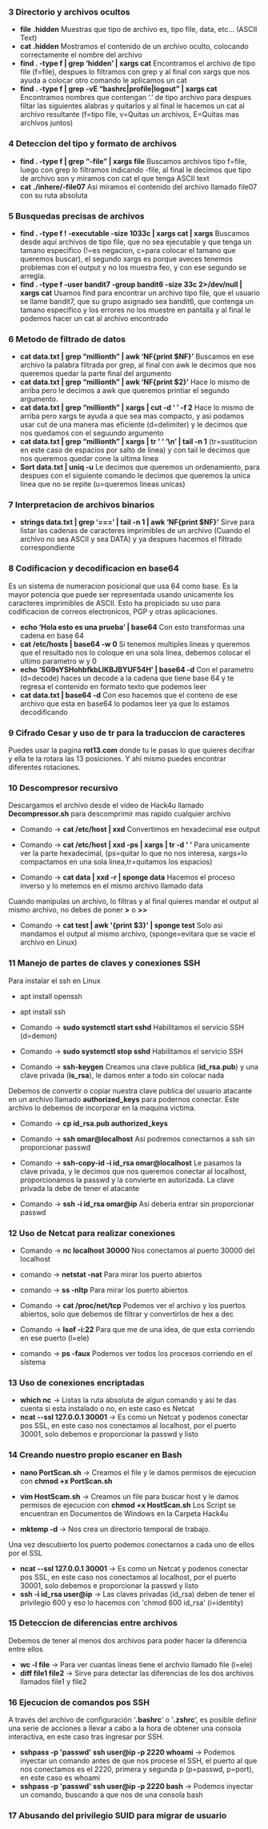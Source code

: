 
### 3 Directorio y archivos ocultos
- **file** **.hidden** Muestras que tipo de archivo es, tipo file, data, etc… (ASCII Text)
- **cat .hidden** Mostramos el contenido de un archivo oculto, colocando correctamente el nombre del archivo
- **find . -type f | grep ‘hidden’ | xargs cat** Encontramos el archivo de tipo file (f=file), despues lo filtramos con grep y al final con xargs que nos ayuda a colocar otro comando le aplicamos un cat
- **find . -type f | grep -vE “bashrc|profile|logout” | xargs cat** Encontramos nombres que contengan ‘.’ de tipo archivo para despues filtar las siguientes alabras y quitarlos y al final le hacemos un cat al archivo resultante (f=tipo file, v=Quitas un archivos, E=Quitas mas archivos juntos)

### 4 Deteccion del tipo y formato de archivos
- **find . -type f | grep “\-file” | xargs file** Buscamos archivos tipo f=file, luego con grep lo filtramos indicando \-file, al final le decimos que tipo de archivo son y miramos con cat el que tenga ASCII text
- **cat** **./inhere/-file07** Asi miramos el contenido del archivo llamado file07 con su ruta absoluta

### 5 Busquedas precisas de archivos
- **find . -type f ! -executable -size 1033c | xargs cat | xargs** Buscamos desde aquí archivos de tipo file, que no sea ejecutable y que tenga un tamano especifico (!=es negacion, c=para colocar el tamano que queremos buscar), el segundo xargs es porque aveces tenemos problemas con el output y no los muestra feo, y con ese segundo se arregla.
- **find . -type f -user bandit7 -group bandit6 -size 33c 2>/dev/null | xargs cat** Usamos find para encontrar un archivo tipo file, que el usuario se llame bandit7, que su grupo asignado sea bandit6, que contenga un tamano especifico y los errores no los muestre en pantalla y al final le podemos hacer un cat al archivo encontrado

### 6 Metodo de filtrado de datos
- **cat data.txt | grep “millionth” | awk ‘NF{print $NF}’** Buscamos en ese archivo la palabra filtrada por grep, al final con awk le decimos que nos queremos quedar la parte final del argumento
- **cat data.txt | grep “millionth” | awk ‘NF{print $2}’** Hace lo mismo de arriba pero le decimos a awk que queremos printiar el segundo argumento.
- **cat data.txt | grep “millionth” | xargs | cut -d ‘ ’ -f 2** Hace lo mismo de arriba pero xargs te ayuda a que sea mas compacto, y asi podamos usar cut de una manera mas eficiente (d=delimiter) y le decimos que nos quedamos con el seguundo argumento
- **cat data.txt | grep “millionth” | xargs | tr ‘ ‘ ‘\n’ | tail -n 1** (tr=sustitucion en este caso de espacios por salto de linea) y con tail le decimos que nos queremos quedar cone la ultima linea
- **Sort data.txt | uniq -u** Le decimos que queremos un ordenamiento, para despues con el siguiente comando le decimos que queremos la unica linea que no se repite (u=queremos lineas unicas)

### 7 Interpretacion de archivos binarios
- **strings data.txt | grep ‘=\=\=’ | tail -n 1 | awk ‘NF{print $NF}’** Sirve para listar las cadenas de caracteres imprimibles de un archivo (Cuando el archivo no sea ASCII y sea DATA) y ya despues hacemos el filtrado correspondiente

### 8 Codificacion y decodificacion en base64
Es un sistema de numeracion posicional que usa 64 como base. Es la mayor potencia que puede ser representada usando unicamente los caracteres imprimibles de ASCII. Esto ha propiciado su uso para codificacion de correos electronicos, PGP y otras aplicaciones.
- **echo ‘Hola esto es una prueba’ | base64** Con esto transformas una cadena en base 64
- **cat /etc/hosts | base64 -w 0** Si tenemos multiples lineas y queremos que el resultado nos lo coloque en una sola linea, debemos colocar el ultimo parametro w y 0
- **echo ‘SG9sYSHohbfkbLIKBJBYUF54H’ | base64 -d** Con el parametro (d=decode) haces un decode a la cadena que tiene base 64 y te regresa el contenido en formato texto que podemos leer
- **cat data.txt | base64 -d** Con eso hacemos que el conteno de ese archivo que esta en base64 lo podamos leer ya que lo estamos decodificando

### 9 Cifrado Cesar y uso de tr para la traduccion de caracteres
Puedes usar la pagina **rot13.com** donde tu le pasas lo que quieres decifrar y ella te la rotara las 13 posiciones. Y ahi mismo puedes encontrar diferentes rotaciones.

### 10 Descompresor recursivo
Descargamos el archivo desde el video de Hack4u llamado **Decompressor.sh** para descomprimir mas rapido cualquier archivo

- Comando -> **cat /etc/host | xxd** Convertimos en hexadecimal ese output
- Comando -> **cat /etc/host | xxd -ps | xargs | tr -d ' '** Para unicamente ver la parte hexadecimal, (ps=quitar lo que no nos interesa, xargs=lo compactamos en una sola linea,tr=quitamos los espacios)

- Comando -> **cat data | xxd -r | sponge data** Hacemos el proceso inverso y lo metemos en el mismo archivo llamado data

Cuando manipulas un archivo, lo filtras y al final quieres mandar el output al mismo archivo, no debes de poner **>** o **>>**
- Comando -> **cat test | awk '{print $3}' | sponge test** Solo asi mandamos el output al mismo archivo, (sponge=evitara que se vacie el archivo en Linux)

### 11 Manejo de partes de claves y conexiones SSH
Para instalar el ssh en Linux
- apt install openssh 
- apt install ssh

- Comando -> **sudo systemctl start sshd** Habilitamos el servicio SSH (d=demon)
- Comando -> **sudo systemctl stop sshd** Habilitamos el servicio SSH
- Comando -> **ssh-keygen** Creamos una clave publica (**id_rsa.pub**) y una clave privada (**is_rsa**), le damos enter a todo sin colocar nada

Debemos de convertir o copiar nuestra clave publica del usuario atacante en un archivo llamado **authorized_keys** para podernos conectar. Este archivo lo debemos de incorporar en la maquina victima.
- Comando -> **cp id_rsa.pub authorized_keys**
- Comando -> **ssh omar@localhost** Asi podremos conectarnos a ssh sin proporcionar passwd


- Comando -> **ssh-copy-id -i id_rsa omar@localhost** Le pasamos la clave privada, y le decimos que nos queremos conectar al localhost, proporcionamos la passwd y la convierte en autorizada.
La clave privada la debe de tener el atacante
- Comando -> **ssh -i id_rsa omar@ip** Asi deberia entrar sin proporcionar passwd

### 12 Uso de Netcat para realizar conexiones
- Comando -> **nc localhost 30000** Nos conectamos al puerto 30000 del localhost

- comando -> **netstat -nat** Para mirar los puerto abiertos
- comando -> **ss -nltp** Para mirar los puerto abiertos

- Comando -> **cat /proc/net/tcp** Podemos ver el archivo y los puertos abiertos, solo que debemos de filtrar y convertirlos de hex a dec
- Comando -> **lsof -i:22** Para que me de una idea, de que esta corriendo en ese puerto (l=ele)
- comando -> **ps -faux** Podemos ver todos los procesos corriendo en el sistema

### 13 Uso de conexiones encriptadas
- **which nc** -> Listas la ruta absoluta de algun comando y asi te das cuenta si esta instalado o no, en este caso es Netcat
- **ncat --ssl 127.0.0.1 30001** -> Es como un Netcat y podenos conectar pos SSL, en este caso nos conectamos al localhost, por el puerto 30001, solo debemos e proporcionar la passwd y listo

### 14 Creando nuestro propio escaner en Bash
- **nano PortScan.sh** -> Creamos el file y le damos permisos de ejecucion con **chmod +x PortScan.sh**
- **vim HostScam.sh** -> Creamos un file para buscar host y le damos permisos de ejecucion con **chmod +x HostScan.sh**
Los Script se encuentran en Documentos de Windows en la Carpeta Hack4u

- **mktemp -d** -> Nos crea un directorio temporal de trabajo.

Una vez descubierto los puerto podemos conectarnos a cada uno de ellos por el SSL
- **ncat --ssl 127.0.0.1 30001** -> Es como un Netcat y podenos conectar pos SSL, en este caso nos conectamos al localhost, por el puerto 30001, solo debemos e proporcionar la passwd y listo
- **ssh -i id_rsa user@ip** -> Las claves privadas (id_rsa) deben de tener el privilegio 600 y eso lo hacemos con 'chmod 600 id_rsa' (i=identity)

### 15 Deteccion de diferencias entre archivos
Debemos de tener al menos dos archivos para poder hacer la diferencia entre ellos
- **wc -l file** -> Para ver cuantas lineas tiene el archvio llamado file (l=ele)
- **diff file1 file2** -> Sirve para detectar las diferencias de los dos archivos llamados file1 y file2

### 16 Ejecucion de comandos pos SSH
A través del archivo de configuración ‘**.bashrc**‘ o ‘**.zshrc**‘, es posible definir una serie de acciones a llevar a cabo a la hora de obtener una consola interactiva, en este caso tras ingresar por SSH.

- **sshpass -p 'passwd' ssh user@ip -p 2220 whoami** -> Podemos inyectar un comando antes de que nos procese el SSH, el puerto al que nos conectamos es el 2220, primera y segunda p (p=passwd, p=port), en este caso es whoami
- **sshpass -p 'passwd' ssh user@ip -p 2220 bash** -> Podemos inyectar un comando, buscando a que nos de una consola bash 

### 17 Abusando del privilegio SUID para migrar de usuario
